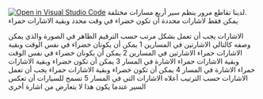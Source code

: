 [![Open in Visual Studio Code](https://classroom.github.com/assets/open-in-vscode-c66648af7eb3fe8bc4f294546bfd86ef473780cde1dea487d3c4ff354943c9ae.svg)](https://classroom.github.com/online_ide?assignment_repo_id=9366102&assignment_repo_type=AssignmentRepo)
لدينا تقاطع مرور ينظم سير أربع مسارات مختلفة.         
يمكن فقط لاشارات محددة أن تكون خضراء في وقت محدد وبقية الاشارات حمراء

الاشارات يجب أن تعمل بشكل مرتب حسب الترقيم الظاهر في الصورة والذي يمكن وصفه كالتالي
الاشارتين في المسارين 1 يمكن أن يكونان خضراء في نفس الوقت وبقية الاشارات حمراء 
الاشارتين في المسارين 2 يمكن أن يكونان خضراء في نفس الوقت وبقية الاشارات حمراء 
الاشارة في المسار 3 يمكن أن تكون خضراء وبقية الاشارات حمراء 
الاشارة في المسار 4 يمكن أن تكون خضراء وبقية الاشارات حمراء 
يجب أن تعمل الاشارات حسب الترتيب أعلاه 
الاشارات التي في المسار 5 تسمح للسيارات أن تعكس السير عندما يكون هذا لا يتعارض من اشارة أخرى 
